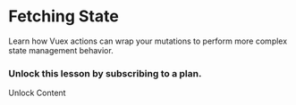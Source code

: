 # Fetching State

Learn how Vuex actions can wrap your mutations to perform more complex state management behavior.

### Unlock this lesson by subscribing to a plan.

Unlock Content